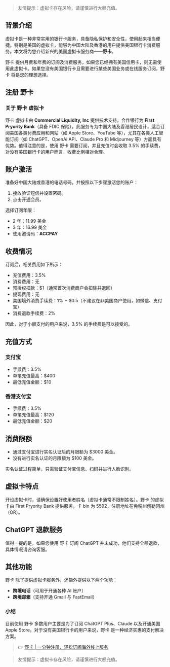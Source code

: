 > 友情提示：虚拟卡存在风险，请谨慎进行大额充值。

## 背景介绍

虚拟卡是一种非常实用的银行卡服务，具备隐私保护和安全性，使用起来相当便捷。特别是美国的虚拟卡，能够为中国大陆及香港的用户提供美国银行卡消费服务。本文将为您介绍新兴的美国虚拟卡服务商——**野卡**。

野卡 提供月费和年费的订阅及消费服务，如果您已经拥有美国信用卡，则无需使用此虚拟卡。如果您没有美国银行卡且需要进行某些美国业务或在线服务订阅，野卡 将是您的理想选择。

## 注册 野卡

### 关于 野卡 虚拟卡

野卡 虚拟卡由 **Commercial Liquidity, Inc** 提供技术支持，合作银行为 **First Pryority Bank**（具备 FDIC 保险）。此服务专为中国大陆及香港居民设计，适合订阅美国各类付费应用和网站（如 Apple Store、YouTube 等），尤其在各类人工智能订阅（如 ChatGPT、OpenAi API、Claude Pro 和 Midjourney 等）方面具有优势。值得注意的是，使用 野卡 需要订阅，并且充值时会收取 3.5% 的手续费，对没有美国银行卡的用户而言，收费比例相对合理。

## 账户激活

准备好中国大陆或香港的电话号码，并按照以下步骤激活您的账户：

1. 接收验证短信并设置密码。
2. 点击开通会员。

选择订阅年限：

- 2 年：11.99 美金
- 3 年：16.99 美金
- 使用邀请码：**ACCPAY**

## 收费情况

订阅后，相关费用如下所示：

- 充值费用：3.5%
- 消费费用：无
- 预授权扣款：$1（通常首次消费商户会扣除并退回）
- 提现费用：无
- 美国境外消费手续费：1% + $0.5（不建议在非美国商户使用，如微信、支付宝）
- 消费退款手续费：2%

因此，对于小额支付的用户来说，3.5% 的手续费是可以接受的。

## 充值方式

### 支付宝

- 手续费：3.5%
- 单笔充值最高：$400
- 最低充值金额：$10

### 香港支付宝

- 手续费：3.5%
- 单笔充值最高：$120
- 最低充值金额：$20

## 消费限额

- 通过支付宝进行实名认证后的月限额为 $3000 美金。
- 没有进行实名认证的月限额为 $100 美金。

实名认证过程简单，只需验证支付宝信息、扫码并进行人脸识别。

## 虚拟卡特点

开设虚拟卡时，请确保设置好使用者姓名（虚拟卡通常不限制姓名）。野卡 的虚拟卡由 First Pryority Bank 提供服务，卡 bin 为 5592，注册地址在免税州俄勒冈州（OR）。

## ChatGPT 退款服务

值得一提的是，如果您使用 野卡 订阅 ChatGPT 并未成功，他们支持全额退款，具体情况请咨询客服。

## 其他功能

野卡 除了提供虚拟卡服务外，还额外提供以下两个功能：

- **跨境电话**（可用于开通各种 AI 账户）
- **跨境邮箱**（支持开通 Gmail 与 FastEmail）

### 小结

目前使用 野卡 多数用户主要是为了订阅 ChatGPT Plus、Claude 以及开通美国 Apple Store。对于没有美国银行卡的用户来说，野卡 是一种经济实惠的支付解决方案。

> 👉 [野卡 | 一分钟注册，轻松订阅海外线上服务](https://bit.ly/bewildcard)

> 友情提示：虚拟卡存在风险，请谨慎进行大额充值。